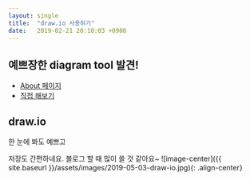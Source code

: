 ```yaml
---
layout: single
title:  "draw.io 사용하기"
date:   2019-02-21 20:10:03 +0900
--- 
```



## 예쁘장한 diagram tool 발견!

* <a href="https://about.draw.io/" target="_blank">About 페이지</a>
* <a href="https://www.draw.io/" target="_blank">직접 해보기</a>

## draw.io
한 눈에 봐도 예쁘고

저장도 간편하네요. 블로그 할 때 많이 쓸 것 같아요~
![image-center]({{ site.baseurl }}/assets/images/2019-05-03-draw-io.jpg){: .align-center}





